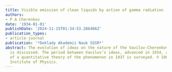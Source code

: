 ```yaml
---
title: Visible emission of clean liquids by action of gamma radiation
authors:
- P A Cherenkov
date: '1934-01-01'
publishDate: '2024-11-15T01:34:53.286486Z'
publication_types:
- article-journal
publication: '*Doklady Akademii Nauk SSSR*'
abstract: The evolution of ideas on the nature of the Vavilov-Cherenkov radiation
  is discussed. The period between Vavilov’s ideas, advanced in 1934, and the formulation
  of a quantitative theory of the phenomenon in 1937 is surveyed. © 1984 American
  Institute of Physics.
---
```

